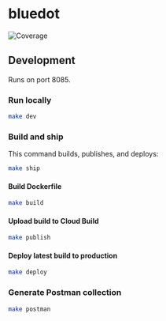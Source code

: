 # bluedot

![Coverage](https://img.shields.io/badge/Coverage-11.4%25-red)

## Development

Runs on port 8085.

### Run locally

```sh
make dev
```

### Build and ship

This command builds, publishes, and deploys:

```sh
make ship
```

#### Build Dockerfile

```sh
make build
```

#### Upload build to Cloud Build

```sh
make publish
```

#### Deploy latest build to production

```sh
make deploy
```

### Generate Postman collection

```sh
make postman
```
